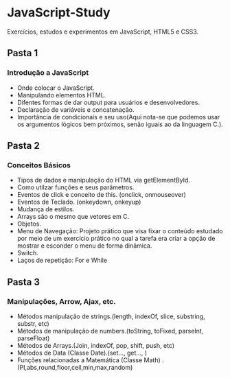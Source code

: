 # JavaScript-Study
 
 Exercícios, estudos e experimentos em JavaScript, HTML5 e CSS3.

## Pasta 1

### Introdução a JavaScript

- Onde colocar o JavaScript.
- Manipulando elementos HTML.
- Difentes formas de dar output para usuários e desenvolvedores.
- Declaração de variáveis e concatenação.
- Importância de condicionais e seu uso(Aqui nota-se que podemos usar os argumentos lógicos bem próximos, senão iguais ao da linguagem C.).

## Pasta 2

### Conceitos Básicos

- Tipos de dados e manipulação do HTML via getElementById.
- Como utilzar funções e seus parâmetros.
- Eventos de click e conceito de this. (onclick, onmouseover)
- Eventos de Teclado. (onkeydown, onkeyup)
- Mudança de estilos.
- Arrays são o mesmo que vetores em C.
- Objetos.
- Menu de Navegação: Projeto prático que visa fixar o conteúdo estudado por meio de um exercício prático no qual a tarefa era criar a opção de mostrar e esconder o menu de forma dinâmica.
- Switch.
- Laços de repetição: For e While

## Pasta 3

### Manipulações, Arrow, Ajax, etc.

- Métodos manipulação de strings.(length, indexOf, slice, substring, substr, etc)
- Métodos de manipulação de numbers.(toString, toFixed, parseInt, parseFloat)
- Métodos de Arrays.(Join, indexOf, pop, shift, push, etc)
- Métodos de Data (Classe Date).(set..., get..., )
- Funções relacionadas a Matemática (Classe Math) .(PI,abs,round,floor,ceil,min,max,random)
